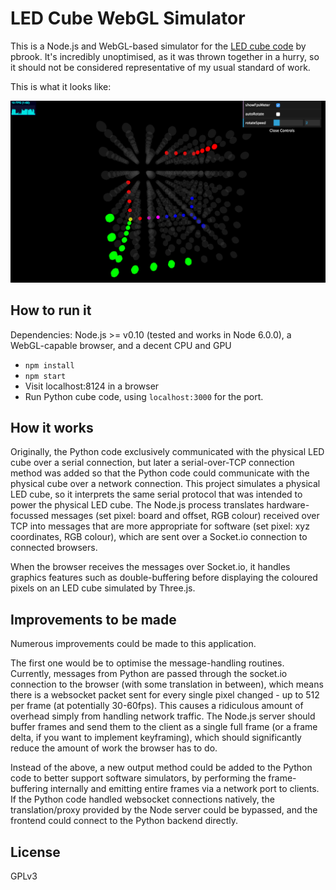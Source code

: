 # LED Cube WebGL Simulator

This is a Node.js and WebGL-based simulator for the [LED cube code](https://github.com/pbrook/pycubedemo) by pbrook. It's incredibly unoptimised, as it was thrown together in a hurry, so it should not be considered representative of my usual standard of work.

This is what it looks like:

![Screenshot of the simulator running in Chrome](docs/screenshot.png "Screenshot of the simulator running in Chrome")

## How to run it

Dependencies: Node.js >= v0.10 (tested and works in Node 6.0.0), a WebGL-capable browser, and a decent CPU and GPU

* `npm install`
* `npm start`
* Visit localhost:8124 in a browser
* Run Python cube code, using `localhost:3000` for the port.

## How it works

Originally, the Python code exclusively communicated with the physical LED cube over a serial connection, but later a serial-over-TCP connection method was added so that the Python code could communicate with the physical cube over a network connection. This project simulates a physical LED cube, so it interprets the same serial protocol that was intended to power the physical LED cube. The Node.js process translates hardware-focussed messages (set pixel: board and offset, RGB colour) received over TCP into messages that are more appropriate for software (set pixel: xyz coordinates, RGB colour), which are sent over a Socket.io connection to connected browsers.

When the browser receives the messages over Socket.io, it handles graphics features such as double-buffering before displaying the coloured pixels on an LED cube simulated by Three.js.

## Improvements to be made

Numerous improvements could be made to this application.

The first one would be to optimise the message-handling routines. Currently, messages from Python are passed through the socket.io connection to the browser (with some translation in between), which means there is a websocket packet sent for every single pixel changed - up to 512 per frame (at potentially 30-60fps). This causes a ridiculous amount of overhead simply from handling network traffic. The Node.js server should buffer frames and send them to the client as a single full frame (or a frame delta, if you want to implement keyframing), which should significantly reduce the amount of work the browser has to do.

Instead of the above, a new output method could be added to the Python code to better support software simulators, by performing the frame-buffering internally and emitting entire frames via a network port to clients. If the Python code handled websocket connections natively, the translation/proxy provided by the Node server could be bypassed, and the frontend could connect to the Python backend directly.

## License

GPLv3